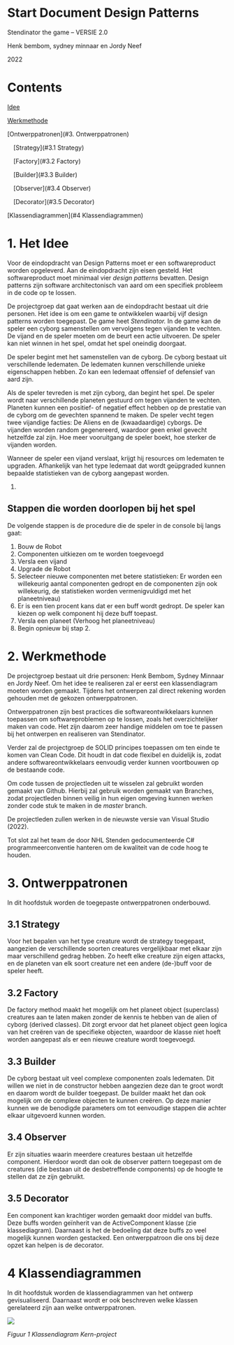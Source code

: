 # Start Document Design Patterns

Stendinator the game – VERSIE 2.0

Henk bembom, sydney minnaar en Jordy Neef

2022

# Contents

[Idee](#Idee)

[Werkmethode](#Werkmethode)

[Ontwerppatronen](#3. Ontwerppatronen)

&emsp;[Strategy](#3.1 Strategy)

&emsp;[Factory](#3.2 Factory)

&emsp;[Builder](#3.3 Builder)

&emsp;[Observer](#3.4 Observer)

&emsp;[Decorator](#3.5 Decorator)

[Klassendiagrammen](#4 Klassendiagrammen)

# **1. Het Idee**

Voor de eindopdracht van Design Patterns moet er een softwareproduct worden opgeleverd. Aan de eindopdracht zijn eisen gesteld. Het softwareproduct moet minimaal vier _design patterns_ bevatten. Design patterns zijn software architectonisch van aard om een specifiek probleem in de code op te lossen.

De projectgroep dat gaat werken aan de eindopdracht bestaat uit drie personen. Het idee is om een game te ontwikkelen waarbij vijf design patterns worden toegepast. De game heet _Stendinator._ In de game kan de speler een cyborg samenstellen om vervolgens tegen vijanden te vechten. De vijand en de speler moeten om de beurt een actie uitvoeren. De speler kan niet winnen in het spel, omdat het spel oneindig doorgaat.

De speler begint met het samenstellen van de cyborg. De cyborg bestaat uit verschillende ledematen. De ledematen kunnen verschillende unieke eigenschappen hebben. Zo kan een ledemaat offensief of defensief van aard zijn.

Als de speler tevreden is met zijn cyborg, dan begint het spel. De speler wordt naar verschillende planeten gestuurd om tegen vijanden te vechten. Planeten kunnen een positief- of negatief effect hebben op de prestatie van de cyborg om de gevechten spannend te maken. De speler vecht tegen twee vijandige facties: De Aliens en de (kwaadaardige) cyborgs. De vijanden worden random gegenereerd, waardoor geen enkel gevecht hetzelfde zal zijn. Hoe meer vooruitgang de speler boekt, hoe sterker de vijanden worden.

Wanneer de speler een vijand verslaat, krijgt hij resources om ledematen te upgraden. Afhankelijk van het type ledemaat dat wordt geüpgraded kunnen bepaalde statistieken van de cyborg aangepast worden.

  1.
## **Stappen die worden doorlopen bij het spel**

De volgende stappen is de procedure die de speler in de console bij langs gaat:

1. Bouw de Robot
  1. Componenten uitkiezen om te worden toegevoegd
2. Versla een vijand
3. Upgrade de Robot
  1. Selecteer nieuwe componenten met betere statistieken:
 Er worden een willekeurig aantal componenten gedropt en de componenten zijn ook willekeurig, de statistieken worden vermenigvuldigd met het planeetniveau)
  2. Er is een tien procent kans dat er een buff wordt gedropt. De speler kan kiezen op welk component hij deze buff toepast.
4. Versla een planeet (Verhoog het planeetniveau)
5. Begin opnieuw bij stap 2.

# 2. Werkmethode

De projectgroep bestaat uit drie personen: Henk Bembom, Sydney Minnaar en Jordy Neef. Om het idee te realiseren zal er eerst een klassendiagram moeten worden gemaakt. Tijdens het ontwerpen zal direct rekening worden gehouden met de gekozen ontwerppatronen.

Ontwerppatronen zijn best practices die softwareontwikkelaars kunnen toepassen om softwareproblemen op te lossen, zoals het overzichtelijker maken van code. Het zijn daarom zeer handige middelen om toe te passen bij het ontwerpen en realiseren van Stendinator.

Verder zal de projectgroep de SOLID principes toepassen om ten einde te komen van Clean Code. Dit houdt in dat code flexibel en duidelijk is, zodat andere softwareontwikkelaars eenvoudig verder kunnen voortbouwen op de bestaande code.

Om code tussen de projectleden uit te wisselen zal gebruikt worden gemaakt van Github. Hierbij zal gebruik worden gemaakt van Branches, zodat projectleden binnen veilig in hun eigen omgeving kunnen werken zonder code stuk te maken in de _master_ branch.

De projectleden zullen werken in de nieuwste versie van Visual Studio (2022).

Tot slot zal het team de door NHL Stenden gedocumenteerde C# programmeerconventie hanteren om de kwaliteit van de code hoog te houden.

# 3. Ontwerppatronen

In dit hoofdstuk worden de toegepaste ontwerppatronen onderbouwd.

## 3.1 Strategy

Voor het bepalen van het type creature wordt de strategy toegepast, aangezien de verschillende soorten creatures vergelijkbaar met elkaar zijn maar verschillend gedrag hebben. Zo heeft elke creature zijn eigen attacks, en de planeten van elk soort creature net een andere (de-)buff voor de speler heeft.

## 3.2 Factory

De factory method maakt het mogelijk om het planeet object (superclass) creatures aan te laten maken zonder de kennis te hebben van de alien of cyborg (derived classes). Dit zorgt ervoor dat het planeet object geen logica van het creëren van de specifieke objecten, waardoor de klasse niet hoeft worden aangepast als er een nieuwe creature wordt toegevoegd.

## 3.3 Builder

De cyborg bestaat uit veel complexe componenten zoals ledematen. Dit willen we niet in de constructor hebben aangezien deze dan te groot wordt en daarom wordt de builder toegepast. De builder maakt het dan ook mogelijk om de complexe objecten te kunnen creëren. Op deze manier kunnen we de benodigde parameters om tot eenvoudige stappen die achter elkaar uitgevoerd kunnen worden.

## 3.4 Observer

Er zijn situaties waarin meerdere creatures bestaan uit hetzelfde component. Hierdoor wordt dan ook de observer pattern toegepast om de creatures (die bestaan uit de desbetreffende components) op de hoogte te stellen dat ze zijn gebruikt.

## 3.5 Decorator

Een component kan krachtiger worden gemaakt door middel van buffs. Deze buffs worden geïnherit van de ActiveComponent klasse (zie klassediagram). Daarnaast is het de bedoeling dat deze buffs zo veel mogelijk kunnen worden gestacked. Een ontwerppatroon die ons bij deze opzet kan helpen is de decorator.

# 4 Klassendiagrammen

In dit hoofdstuk worden de klassendiagrammen van het ontwerp gevisualiseerd. Daarnaast wordt er ook beschreven welke klassen gerelateerd zijn aan welke ontwerppatronen.

![](RackMultipart20220415-4-1a8t2lf_html_17832d1711ff29b.png)

_Figuur 1 Klassendiagram Kern-project_
